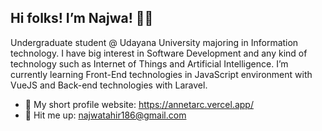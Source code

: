 ## Hi folks! I’m Najwa! 👋🏻

Undergraduate student @ Udayana University majoring in Information technology. I have big interest in Software Development and any kind of technology such as Internet of Things and Artificial Intelligence. I’m currently learning Front-End technologies in JavaScript environment with VueJS and Back-end technologies with Laravel.

- 📇 My short profile website: https://annetarc.vercel.app/
- 📨 Hit me up: najwatahir186@gmail.com
